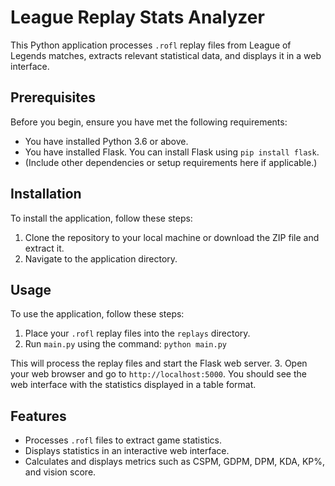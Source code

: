 # League Replay Stats Analyzer

This Python application processes `.rofl` replay files from League of Legends matches, extracts relevant statistical data, and displays it in a web interface.

## Prerequisites

Before you begin, ensure you have met the following requirements:

* You have installed Python 3.6 or above.
* You have installed Flask. You can install Flask using `pip install flask`.
* (Include other dependencies or setup requirements here if applicable.)

## Installation

To install the application, follow these steps:

1. Clone the repository to your local machine or download the ZIP file and extract it.
2. Navigate to the application directory.

## Usage

To use the application, follow these steps:

1. Place your `.rofl` replay files into the `replays` directory.
2. Run `main.py` using the command:
```python main.py```

This will process the replay files and start the Flask web server.
3. Open your web browser and go to `http://localhost:5000`. You should see the web interface with the statistics displayed in a table format.

## Features

* Processes `.rofl` files to extract game statistics.
* Displays statistics in an interactive web interface.
* Calculates and displays metrics such as CSPM, GDPM, DPM, KDA, KP%, and vision score.
